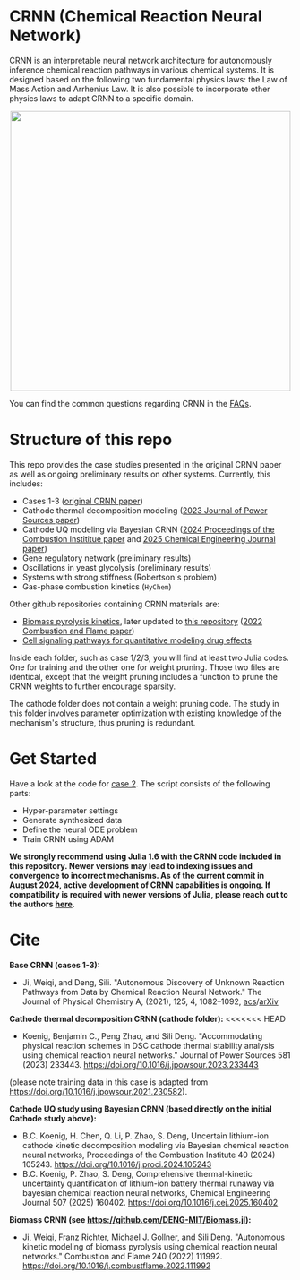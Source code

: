 # CRNN (Chemical Reaction Neural Network)

CRNN is an interpretable neural network architecture for autonomously inference chemical reaction pathways in various chemical systems. It is designed based on the following two fundamental physics laws: the Law of Mass Action and Arrhenius Law. It is also possible to incorporate other physics laws to adapt CRNN to a specific domain.

<p align="center">
<img src="./assets/CRNN_TOC.png" width="500">
</p>

You can find the common questions regarding CRNN in the [FAQs](https://github.com/DENG-MIT/CRNN/wiki/FAQs).

# Structure of this repo

This repo provides the case studies presented in the original CRNN paper as well as ongoing preliminary results on other systems. Currently, this includes:

* Cases 1-3 ([original CRNN paper](https://pubs.acs.org/doi/full/10.1021/acs.jpca.0c09316))
* Cathode thermal decomposition modeling ([2023 Journal of Power Sources paper](https://doi.org/10.1016/j.jpowsour.2023.233443))
* Cathode UQ modeling via Bayesian CRNN ([2024 Proceedings of the Combustion Instititue paper](https://doi.org/10.1016/j.proci.2024.105243) and [2025 Chemical Engineering Journal paper](https://doi.org/10.1016/j.cej.2025.160402))
* Gene regulatory network (preliminary results)
* Oscillations in yeast glycolysis (preliminary results)
* Systems with strong stiffness (Robertson's problem)
* Gas-phase combustion kinetics (`HyChem`)

Other github repositories containing CRNN materials are:

* [Biomass pyrolysis kinetics](https://github.com/DENG-MIT/CRNN-Pyrolysis), later updated to [this repository](https://github.com/DENG-MIT/Biomass.jl) ([2022 Combustion and Flame paper](https://doi.org/10.1016/j.combustflame.2022.111992))
* [Cell signaling pathways for quantitative modeling drug effects](https://github.com/jiweiqi/CellBox.jl)

Inside each folder, such as case 1/2/3, you will find at least two Julia codes. One for training and the other one for weight pruning. Those two files are identical, except that the weight pruning includes a function to prune the CRNN weights to further encourage sparsity.

The cathode folder does not contain a weight pruning code. The study in this folder involves parameter optimization with existing knowledge of the mechanism's structure, thus pruning is redundant.

# Get Started

Have a look at the code for [case 2](https://github.com/DENG-MIT/CRNN/blob/main/case2/case2.jl). The script consists of the following parts:
* Hyper-parameter settings
* Generate synthesized data
* Define the neural ODE problem
* Train CRNN using ADAM

**We strongly recommend using Julia 1.6 with the CRNN code included in this repository. Newer versions may lead to indexing issues and convergence to incorrect mechanisms. As of the current commit in August 2024, active development of CRNN capabilities is ongoing. If compatibility is required with newer versions of Julia, please reach out to the authors [here](https://deng.mit.edu/people.html).**

# Cite
**Base CRNN (cases 1-3):**

- Ji, Weiqi, and Deng, Sili. "Autonomous Discovery of Unknown Reaction Pathways from Data by Chemical Reaction Neural Network." The Journal of Physical Chemistry A, (2021), 125, 4, 1082–1092, [acs](https://pubs.acs.org/doi/full/10.1021/acs.jpca.0c09316)/[arXiv](https://arxiv.org/abs/2002.09062)


**Cathode thermal decomposition CRNN (cathode folder):**
<<<<<<< HEAD
- Koenig, Benjamin C., Peng Zhao, and Sili Deng. "Accommodating physical reaction schemes in DSC cathode thermal stability analysis using chemical reaction neural networks." Journal of Power Sources 581 (2023) 233443. https://doi.org/10.1016/j.jpowsour.2023.233443 

(please note training data in this case is adapted from https://doi.org/10.1016/j.jpowsour.2021.230582).

**Cathode UQ study using Bayesian CRNN (based directly on the initial Cathode study above):** 
- B.C. Koenig, H. Chen, Q. Li, P. Zhao, S. Deng, Uncertain lithium-ion cathode kinetic decomposition modeling via Bayesian chemical reaction neural networks, Proceedings of the Combustion Institute 40 (2024) 105243. https://doi.org/10.1016/j.proci.2024.105243
- B.C. Koenig, P. Zhao, S. Deng, Comprehensive thermal-kinetic uncertainty quantification of lithium-ion battery thermal runaway via bayesian chemical reaction neural networks, Chemical Engineering Journal 507 (2025) 160402. https://doi.org/10.1016/j.cej.2025.160402

**Biomass CRNN (see https://github.com/DENG-MIT/Biomass.jl):**

- Ji, Weiqi, Franz Richter, Michael J. Gollner, and Sili Deng. "Autonomous kinetic modeling of biomass pyrolysis using chemical reaction neural networks." Combustion and Flame 240 (2022) 111992. https://doi.org/10.1016/j.combustflame.2022.111992
